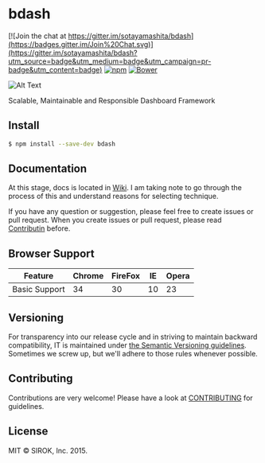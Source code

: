 # bdash

[![Join the chat at https://gitter.im/sotayamashita/bdash](https://badges.gitter.im/Join%20Chat.svg)](https://gitter.im/sotayamashita/bdash?utm_source=badge&utm_medium=badge&utm_campaign=pr-badge&utm_content=badge) [![npm](https://img.shields.io/npm/v/bdash.svg)](https://github.com/sotayamashita/bdash) [![Bower](https://img.shields.io/bower/v/bdash.svg)](https://github.com/sotayamashita/bdash)

![Alt Text](http://i.giphy.com/oDDs67mo76beM.gif)

Scalable, Maintainable and Responsible Dashboard Framework

## Install

```bash
$ npm install --save-dev bdash
```

## Documentation

At this stage, docs is located in [Wiki](https://github.com/sotayamashita/bdash/wiki). I am taking note to go through the process of this and understand reasons for selecting technique.

If you have any question or suggestion, please feel free to create issues or pull request. When you create issues or pull request, please read [Contributin](#contributing) before.

## Browser Support

| Feature       | Chrome        | FireFox       | IE            |  Opera         |
| ------------- | ------------- | ------------- | ------------- | ------------- |
| Basic Support | 34            | 30            | 10            |  23           |

## Versioning

For transparency into our release cycle and in striving to maintain backward compatibility, IT is maintained under [the Semantic Versioning guidelines](http://semver.org/). Sometimes we screw up, but we'll adhere to those rules whenever possible.

## Contributing

Contributions are very welcome! Please have a look at [CONTRIBUTING](CONTRIBUTING) for guidelines.

## License

MIT © SIROK, Inc. 2015.
